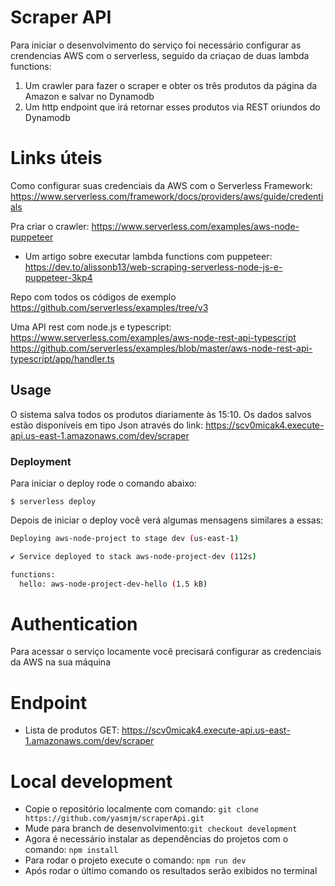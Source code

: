 <!--
title: 'Scraper API'
description: 'Scraping service for most purchased items from the Amazon website '
layout: Doc
framework: v3
platform: AWS
language: nodeJS
priority: 1
authorLink: 'https://github.com/yasmjm'
authorName: 'Yasmim'
-->


# Scraper API
Para iniciar o desenvolvimento do serviço foi necessário configurar as crendencias AWS com o serverless, seguido da criaçao de duas lambda functions:

1. Um crawler para fazer o scraper e obter os três produtos da página da Amazon e salvar no Dynamodb
2. Um http endpoint que irá retornar esses produtos via REST oriundos do Dynamodb 

# Links úteis 

Como configurar suas credenciais da AWS com o Serverless Framework:
https://www.serverless.com/framework/docs/providers/aws/guide/credentials 

Pra criar o crawler:
https://www.serverless.com/examples/aws-node-puppeteer 
* Um artigo sobre executar lambda functions com puppeteer: 
https://dev.to/alissonb13/web-scraping-serverless-node-js-e-puppeteer-3kp4

Repo com todos os códigos de exemplo
https://github.com/serverless/examples/tree/v3 

Uma API rest com node.js e typescript:
https://www.serverless.com/examples/aws-node-rest-api-typescript
https://github.com/serverless/examples/blob/master/aws-node-rest-api-typescript/app/handler.ts 


## Usage
O sistema salva todos os produtos diariamente às 15:10. Os dados salvos estão disponíveis em tipo Json através do link:
  https://scv0micak4.execute-api.us-east-1.amazonaws.com/dev/scraper

  
### Deployment

Para iniciar o deploy rode o comando abaixo:
```
$ serverless deploy
```


Depois de iniciar o deploy você verá algumas mensagens similares a essas:

```bash
Deploying aws-node-project to stage dev (us-east-1)

✔ Service deployed to stack aws-node-project-dev (112s)

functions:
  hello: aws-node-project-dev-hello (1.5 kB)
```


# Authentication
Para acessar o serviço locamente você precisará configurar as credenciais da AWS na sua máquina 

# Endpoint
- Lista de produtos
GET:
https://scv0micak4.execute-api.us-east-1.amazonaws.com/dev/scraper

# Local development
- Copie o repositório localmente com comando: `git clone https://github.com/yasmjm/scraperApi.git` 
- Mude para branch de desenvolvimento:`git checkout development`
- Agora é necessário instalar as dependências do projetos com o comando: `npm install`
- Para rodar o projeto execute o comando: `npm run dev`
- Após rodar o último comando os resultados serão exibidos no terminal  
